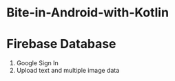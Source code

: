 # Bite-in-Android-with-Kotlin
# Firebase Database
01. Google Sign In
02. Upload text and multiple image data
